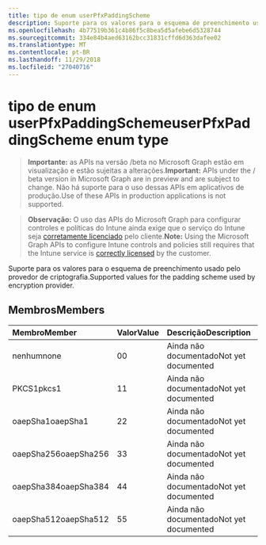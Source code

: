 ```yaml
---
title: tipo de enum userPfxPaddingScheme
description: Suporte para os valores para o esquema de preenchimento usado pelo provedor de criptografia.
ms.openlocfilehash: 4b77519b361c4b86f5c8bea5d5afebe6d5328744
ms.sourcegitcommit: 334e84b4aed63162bcc31831cffd6d363dafee02
ms.translationtype: MT
ms.contentlocale: pt-BR
ms.lasthandoff: 11/29/2018
ms.locfileid: "27040716"
---
```

# <a name="userpfxpaddingscheme-enum-type"></a><span data-ttu-id="cc7a8-103">tipo de enum userPfxPaddingScheme</span><span class="sxs-lookup"><span data-stu-id="cc7a8-103">userPfxPaddingScheme enum type</span></span>

> <span data-ttu-id="cc7a8-104">**Importante:** as APIs na versão /beta no Microsoft Graph estão em visualização e estão sujeitas a alterações.</span><span class="sxs-lookup"><span data-stu-id="cc7a8-104">**Important:** APIs under the / beta version in Microsoft Graph are in preview and are subject to change.</span></span> <span data-ttu-id="cc7a8-105">Não há suporte para o uso dessas APIs em aplicativos de produção.</span><span class="sxs-lookup"><span data-stu-id="cc7a8-105">Use of these APIs in production applications is not supported.</span></span>

> <span data-ttu-id="cc7a8-106">**Observação:** O uso das APIs do Microsoft Graph para configurar controles e políticas do Intune ainda exige que o serviço do Intune seja [corretamente licenciado](https://go.microsoft.com/fwlink/?linkid=839381) pelo cliente.</span><span class="sxs-lookup"><span data-stu-id="cc7a8-106">**Note:** Using the Microsoft Graph APIs to configure Intune controls and policies still requires that the Intune service is [correctly licensed](https://go.microsoft.com/fwlink/?linkid=839381) by the customer.</span></span>

<span data-ttu-id="cc7a8-107">Suporte para os valores para o esquema de preenchimento usado pelo provedor de criptografia.</span><span class="sxs-lookup"><span data-stu-id="cc7a8-107">Supported values for the padding scheme used by encryption provider.</span></span>
## <a name="members"></a><span data-ttu-id="cc7a8-108">Membros</span><span class="sxs-lookup"><span data-stu-id="cc7a8-108">Members</span></span>
|<span data-ttu-id="cc7a8-109">Membro</span><span class="sxs-lookup"><span data-stu-id="cc7a8-109">Member</span></span>|<span data-ttu-id="cc7a8-110">Valor</span><span class="sxs-lookup"><span data-stu-id="cc7a8-110">Value</span></span>|<span data-ttu-id="cc7a8-111">Descrição</span><span class="sxs-lookup"><span data-stu-id="cc7a8-111">Description</span></span>|
|:---|:---|:---|
|<span data-ttu-id="cc7a8-112">nenhum</span><span class="sxs-lookup"><span data-stu-id="cc7a8-112">none</span></span>|<span data-ttu-id="cc7a8-113">0</span><span class="sxs-lookup"><span data-stu-id="cc7a8-113">0</span></span>|<span data-ttu-id="cc7a8-114">Ainda não documentado</span><span class="sxs-lookup"><span data-stu-id="cc7a8-114">Not yet documented</span></span>|
|<span data-ttu-id="cc7a8-115">PKCS1</span><span class="sxs-lookup"><span data-stu-id="cc7a8-115">pkcs1</span></span>|<span data-ttu-id="cc7a8-116">1</span><span class="sxs-lookup"><span data-stu-id="cc7a8-116">1</span></span>|<span data-ttu-id="cc7a8-117">Ainda não documentado</span><span class="sxs-lookup"><span data-stu-id="cc7a8-117">Not yet documented</span></span>|
|<span data-ttu-id="cc7a8-118">oaepSha1</span><span class="sxs-lookup"><span data-stu-id="cc7a8-118">oaepSha1</span></span>|<span data-ttu-id="cc7a8-119">2</span><span class="sxs-lookup"><span data-stu-id="cc7a8-119">2</span></span>|<span data-ttu-id="cc7a8-120">Ainda não documentado</span><span class="sxs-lookup"><span data-stu-id="cc7a8-120">Not yet documented</span></span>|
|<span data-ttu-id="cc7a8-121">oaepSha256</span><span class="sxs-lookup"><span data-stu-id="cc7a8-121">oaepSha256</span></span>|<span data-ttu-id="cc7a8-122">3</span><span class="sxs-lookup"><span data-stu-id="cc7a8-122">3</span></span>|<span data-ttu-id="cc7a8-123">Ainda não documentado</span><span class="sxs-lookup"><span data-stu-id="cc7a8-123">Not yet documented</span></span>|
|<span data-ttu-id="cc7a8-124">oaepSha384</span><span class="sxs-lookup"><span data-stu-id="cc7a8-124">oaepSha384</span></span>|<span data-ttu-id="cc7a8-125">4</span><span class="sxs-lookup"><span data-stu-id="cc7a8-125">4</span></span>|<span data-ttu-id="cc7a8-126">Ainda não documentado</span><span class="sxs-lookup"><span data-stu-id="cc7a8-126">Not yet documented</span></span>|
|<span data-ttu-id="cc7a8-127">oaepSha512</span><span class="sxs-lookup"><span data-stu-id="cc7a8-127">oaepSha512</span></span>|<span data-ttu-id="cc7a8-128">5</span><span class="sxs-lookup"><span data-stu-id="cc7a8-128">5</span></span>|<span data-ttu-id="cc7a8-129">Ainda não documentado</span><span class="sxs-lookup"><span data-stu-id="cc7a8-129">Not yet documented</span></span>|





